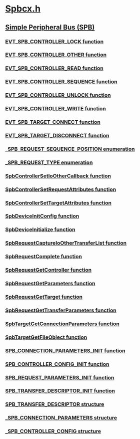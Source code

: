# [Spbcx.h](index.md)
## [Simple Peripheral Bus (SPB)](../_spb/index.md)
### [EVT_SPB_CONTROLLER_LOCK function](../spbcx/nc-spbcx-evt_spb_controller_lock.md)
### [EVT_SPB_CONTROLLER_OTHER function](../spbcx/nc-spbcx-evt_spb_controller_other.md)
### [EVT_SPB_CONTROLLER_READ function](../spbcx/nc-spbcx-evt_spb_controller_read.md)
### [EVT_SPB_CONTROLLER_SEQUENCE function](../spbcx/nc-spbcx-evt_spb_controller_sequence.md)
### [EVT_SPB_CONTROLLER_UNLOCK function](../spbcx/nc-spbcx-evt_spb_controller_unlock.md)
### [EVT_SPB_CONTROLLER_WRITE function](../spbcx/nc-spbcx-evt_spb_controller_write.md)
### [EVT_SPB_TARGET_CONNECT function](../spbcx/nc-spbcx-evt_spb_target_connect.md)
### [EVT_SPB_TARGET_DISCONNECT function](../spbcx/nc-spbcx-evt_spb_target_disconnect.md)
### [_SPB_REQUEST_SEQUENCE_POSITION enumeration](../spbcx/ne-spbcx-_spb_request_sequence_position.md)
### [_SPB_REQUEST_TYPE enumeration](../spbcx/ne-spbcx-_spb_request_type.md)
### [SpbControllerSetIoOtherCallback function](../spbcx/nf-spbcx-spbcontrollersetioothercallback.md)
### [SpbControllerSetRequestAttributes function](../spbcx/nf-spbcx-spbcontrollersetrequestattributes.md)
### [SpbControllerSetTargetAttributes function](../spbcx/nf-spbcx-spbcontrollersettargetattributes.md)
### [SpbDeviceInitConfig function](../spbcx/nf-spbcx-spbdeviceinitconfig.md)
### [SpbDeviceInitialize function](../spbcx/nf-spbcx-spbdeviceinitialize.md)
### [SpbRequestCaptureIoOtherTransferList function](../spbcx/nf-spbcx-spbrequestcaptureioothertransferlist.md)
### [SpbRequestComplete function](../spbcx/nf-spbcx-spbrequestcomplete.md)
### [SpbRequestGetController function](../spbcx/nf-spbcx-spbrequestgetcontroller.md)
### [SpbRequestGetParameters function](../spbcx/nf-spbcx-spbrequestgetparameters.md)
### [SpbRequestGetTarget function](../spbcx/nf-spbcx-spbrequestgettarget.md)
### [SpbRequestGetTransferParameters function](../spbcx/nf-spbcx-spbrequestgettransferparameters.md)
### [SpbTargetGetConnectionParameters function](../spbcx/nf-spbcx-spbtargetgetconnectionparameters.md)
### [SpbTargetGetFileObject function](../spbcx/nf-spbcx-spbtargetgetfileobject.md)
### [SPB_CONNECTION_PARAMETERS_INIT function](../spbcx/nf-spbcx-spb_connection_parameters_init.md)
### [SPB_CONTROLLER_CONFIG_INIT function](../spbcx/nf-spbcx-spb_controller_config_init.md)
### [SPB_REQUEST_PARAMETERS_INIT function](../spbcx/nf-spbcx-spb_request_parameters_init.md)
### [SPB_TRANSFER_DESCRIPTOR_INIT function](../spbcx/nf-spbcx-spb_transfer_descriptor_init.md)
### [SPB_TRANSFER_DESCRIPTOR structure](../spbcx/ns-spbcx-spb_transfer_descriptor.md)
### [_SPB_CONNECTION_PARAMETERS structure](../spbcx/ns-spbcx-_spb_connection_parameters.md)
### [_SPB_CONTROLLER_CONFIG structure](../spbcx/ns-spbcx-_spb_controller_config.md)
